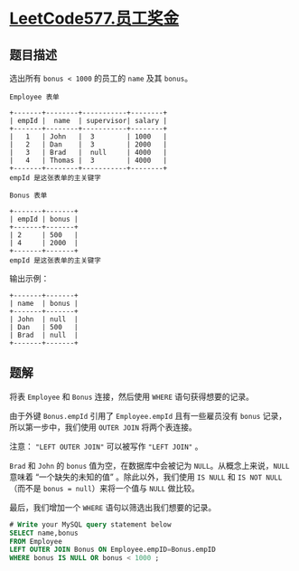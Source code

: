 # [LeetCode577.员工奖金](https://leetcode-cn.com/problems/employee-bonus/)
## 题目描述
选出所有 `bonus < 1000` 的员工的 `name` 及其 `bonus`。

```
Employee 表单

+-------+--------+-----------+--------+
| empId |  name  | supervisor| salary |
+-------+--------+-----------+--------+
|   1   | John   |  3        | 1000   |
|   2   | Dan    |  3        | 2000   |
|   3   | Brad   |  null     | 4000   |
|   4   | Thomas |  3        | 4000   |
+-------+--------+-----------+--------+
empId 是这张表单的主关键字
```
```
Bonus 表单

+-------+-------+
| empId | bonus |
+-------+-------+
| 2     | 500   |
| 4     | 2000  |
+-------+-------+
empId 是这张表单的主关键字
```

输出示例：
```
+-------+-------+
| name  | bonus |
+-------+-------+
| John  | null  |
| Dan   | 500   |
| Brad  | null  |
+-------+-------+
```
## 题解
将表 `Employee` 和 `Bonus` 连接，然后使用 `WHERE` 语句获得想要的记录。

由于外键 `Bonus.empId` 引用了 `Employee.empId` 且有一些雇员没有 `bonus` 记录，所以第一步中，我们使用 `OUTER JOIN` 将两个表连接。

注意： `"LEFT OUTER JOIN"` 可以被写作 `"LEFT JOIN"` 。

`Brad` 和 `John` 的 `bonus` 值为空，在数据库中会被记为 `NULL`。从概念上来说，`NULL` 意味着 “一个缺失的未知的值” 。除此以外，我们使用 `IS NULL` 和 `IS NOT NULL` （而不是 `bonus = null`）来将一个值与 `NULL` 做比较。

最后，我们增加一个 `WHERE` 语句以筛选出我们想要的记录。

```sql
# Write your MySQL query statement below
SELECT name,bonus
FROM Employee
LEFT OUTER JOIN Bonus ON Employee.empID=Bonus.empID
WHERE bonus IS NULL OR bonus < 1000 ;
```
